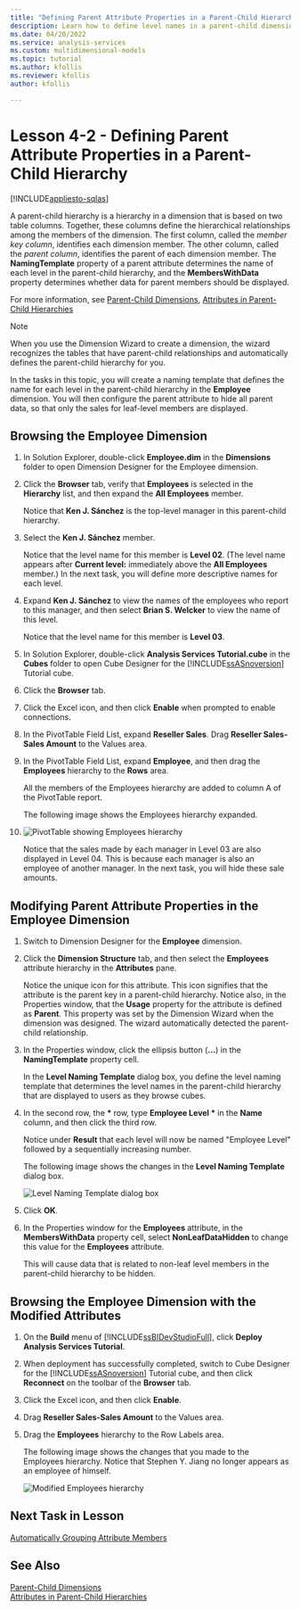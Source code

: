 ```yaml
---
title: "Defining Parent Attribute Properties in a Parent-Child Hierarchy | Microsoft Docs"
description: Learn how to define level names in a parent-child dimension and specify whether data related to parent members is displayed for an Analysis Services project.
ms.date: 04/20/2022
ms.service: analysis-services
ms.custom: multidimensional-models
ms.topic: tutorial
ms.author: kfollis
ms.reviewer: kfollis
author: kfollis

---
```

# Lesson 4-2 - Defining Parent Attribute Properties in a Parent-Child Hierarchy
[!INCLUDE[appliesto-sqlas](../includes/appliesto-sqlas.md)]

A parent-child hierarchy is a hierarchy in a dimension that is based on two table columns. Together, these columns define the hierarchical relationships among the members of the dimension. The first column, called the *member key column*, identifies each dimension member. The other column, called the *parent column*, identifies the parent of each dimension member. The **NamingTemplate** property of a parent attribute determines the name of each level in the parent-child hierarchy, and the **MembersWithData** property determines whether data for parent members should be displayed.  
  
For more information, see [Parent-Child Dimensions](../multidimensional-models/parent-child-dimension.md), [Attributes in Parent-Child Hierarchies](../multidimensional-models/parent-child-dimension-attributes.md)  
  
> [!NOTE]  
> When you use the Dimension Wizard to create a dimension, the wizard recognizes the tables that have parent-child relationships and automatically defines the parent-child hierarchy for you.  
  
In the tasks in this topic, you will create a naming template that defines the name for each level in the parent-child hierarchy in the **Employee** dimension. You will then configure the parent attribute to hide all parent data, so that only the sales for leaf-level members are displayed.  
  
## Browsing the Employee Dimension  
  
1.  In Solution Explorer, double-click **Employee.dim** in the **Dimensions** folder to open Dimension Designer for the Employee dimension.  
  
2.  Click the **Browser** tab, verify that **Employees** is selected in the **Hierarchy** list, and then expand the **All Employees** member.  
  
    Notice that **Ken J. Sánchez** is the top-level manager in this parent-child hierarchy.  
  
3.  Select the **Ken J. Sánchez** member.  
  
    Notice that the level name for this member is **Level 02**. (The level name appears after **Current level:** immediately above the **All Employees** member.) In the next task, you will define more descriptive names for each level.  
  
4.  Expand **Ken J. Sánchez** to view the names of the employees who report to this manager, and then select **Brian S. Welcker** to view the name of this level.  
  
    Notice that the level name for this member is **Level 03**.  
  
5.  In Solution Explorer, double-click **Analysis Services Tutorial.cube** in the **Cubes** folder to open Cube Designer for the [!INCLUDE[ssASnoversion](../includes/ssasnoversion-md.md)] Tutorial cube.  
  
6.  Click the **Browser** tab.  
  
7.  Click the Excel icon, and then click **Enable** when prompted to enable connections.  
  
8.  In the PivotTable Field List, expand **Reseller Sales**. Drag **Reseller Sales-Sales Amount** to the Values area.  
  
9. In the PivotTable Field List, expand **Employee**, and then drag the **Employees** hierarchy to the **Rows** area.  
  
    All the members of the Employees hierarchy are added to column A of the PivotTable report.  
  
    The following image shows the Employees hierarchy expanded.  
  
10. ![PivotTable showing Employees hierarchy](../media/l4-employee-1.png "PivotTable showing Employees hierarchy")  
  
    Notice that the sales made by each manager in Level 03 are also displayed in Level 04. This is because each manager is also an employee of another manager. In the next task, you will hide these sale amounts.  
  
## Modifying Parent Attribute Properties in the Employee Dimension  
  
1.  Switch to Dimension Designer for the **Employee** dimension.  
  
2.  Click the **Dimension Structure** tab, and then select the **Employees** attribute hierarchy in the **Attributes** pane.  
  
    Notice the unique icon for this attribute. This icon signifies that the attribute is the parent key in a parent-child hierarchy. Notice also, in the Properties window, that the **Usage** property for the attribute is defined as **Parent**. This property was set by the Dimension Wizard when the dimension was designed. The wizard automatically detected the parent-child relationship.  
  
3.  In the Properties window, click the ellipsis button (**...**) in the **NamingTemplate** property cell.  
  
    In the **Level Naming Template** dialog box, you define the level naming template that determines the level names in the parent-child hierarchy that are displayed to users as they browse cubes.  
  
4.  In the second row, the **\*** row, type **Employee Level \*** in the **Name** column, and then click the third row.  
  
    Notice under **Result** that each level will now be named "Employee Level" followed by a sequentially increasing number.  
  
    The following image shows the changes in the **Level Naming Template** dialog box.  
  
    ![Level Naming Template dialog box](../media/l4-namingtemplate.png "Level Naming Template dialog box")  
  
5.  Click **OK**.  
  
6.  In the Properties window for the **Employees** attribute, in the **MembersWithData** property cell, select **NonLeafDataHidden** to change this value for the **Employees** attribute.  
  
    This will cause data that is related to non-leaf level members in the parent-child hierarchy to be hidden.  
  
## Browsing the Employee Dimension with the Modified Attributes  
  
1.  On the **Build** menu of [!INCLUDE[ssBIDevStudioFull](../includes/ssbidevstudiofull-md.md)], click **Deploy Analysis Services Tutorial**.  
  
2.  When deployment has successfully completed, switch to Cube Designer for the [!INCLUDE[ssASnoversion](../includes/ssasnoversion-md.md)] Tutorial cube, and then click **Reconnect** on the toolbar of the **Browser** tab.  
  
3.  Click the Excel icon, and then click **Enable**.  
  
4.  Drag **Reseller Sales-Sales Amount** to the Values area.  
  
5.  Drag the **Employees** hierarchy to the Row Labels area.  
  
    The following image shows the changes that you made to the Employees hierarchy. Notice that Stephen Y. Jiang no longer appears as an employee of himself.  
  
    ![Modified Employees hierarchy](../media/l4-employee-2.png "Modified Employees hierarchy")  
  
## Next Task in Lesson  
[Automatically Grouping Attribute Members](lesson-4-3-automatically-grouping-attribute-members.md)  
  
## See Also  
[Parent-Child Dimensions](../multidimensional-models/parent-child-dimension.md)  
[Attributes in Parent-Child Hierarchies](../multidimensional-models/parent-child-dimension-attributes.md)  
  
  
  
